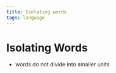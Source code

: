 ```yaml
---
title: Isolating words
tags: language
---
```


# Isolating Words
- words do not divide into smaller units








































